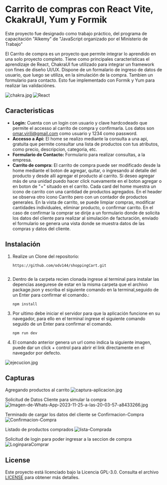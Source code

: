 # Carrito de compras con React Vite, CkakraUI, Yum y Formik

Este proyecto fue designado como trabajo práctico, del programa de capacitación "Alkemy" de "JavaScript organizado por el Ministerio de Trabajo"

El Carrito de compra es un proyecto que permite integrar lo aprendido en una solo proyecto completo. Tiene como principales caracteristicas el aprendizaje de React, ChakraUI fue utilizado para integrar un framework con fines de diseño UI/UX. Dispone de un formalario de ingreso de datos de usuario, que luego se utiliza, en la simulación de la compra. Tambien un formulario para contacto. Esto fue implementado con Formik y Yum para realizar las validaciónes. 

![chakra.jpg](https://i.postimg.cc/2y7GPRW6/chakra.jpg)
![React](https://img.shields.io/badge/react-%2320232a.svg?style=for-the-badge&logo=react&logoColor=%2361DAFB) 

## Caracteristicas

* **Login:** Cuenta con un login con usuario y clave hardcodeado que permite el accesso al carrito de compra y confirmarla. Los datos son omar.virili@gmail.com como usuario y 1234 como password.
* **Accesso a Api:** El home se realizo mediante la consulta a una api, gratuita que permite consultar una lista de productos con tus atributos, como precio, descripcion, categoria, etc.
* **Formulario de Contacto:** Formulario para realizar consultas, a la empresa.
* **Carrito de compra:** El carrito de compra puede ser modificado desde la home mediante el boton de agregar, quitar, o ingresando al detalle del producto y desde allí agregar el producto al carrito. Si deseo agregar más de una unidad puedo hacer click nuevamente en el boton agregar o en boton de "+" situado en el carrito. Cada card del home muestra un icono de carrito con una cantidad de productos agregados. En el header se observa otro icono Carrito pero con un contador de productos generales. En la vista de carrito, se puede limpiar compras, modificar cantidades individuales, eliminar producto, o confirmar carrito. En el caso de confirmar la comprar se dirije a un formulario donde de solicita los datos del cliente para realizar al simulación de facturación, enviado el formulario se genera una vista donde se muestra datos de las compras y datos del cliente.

## Instalación

1. Realize un Clone del repositorio:

   ```git
   https://github.com/odv144/shoppingCart.git
 
   ```
2. Dentro de la carpeta recien clonada ingrese al terminal para instalar las depencias asegurese de estar en la misma carpeta que el archivo package.json y escriba el siguiente comando en la terminal,seguido de un Enter para confirmar el comando.:
   ```
   npm install
   ```
3. Por ultimo debe iniciar el servidor para que la aplicación funcione en su navegador, para ello en el terminal ingrese el siguiente comando seguido de un Enter para confirmar el comando.

   ```shell
   npm run dev
   ```

4. El comando anterior genera un url como indica la siguiente imagen, puede dar un click + control para abrir el link directamente en el navegador por defecto.

![ejecucion.jpg](https://i.postimg.cc/3xnNSLbZ/ejecucion.jpg)

## Capturas 
Agregando productos al carrito
![captura-aplicacion.jpg](https://i.ibb.co/0VHZjcS/Cargando-Productos.jpg)

Solicitud de Datos Cliente para simular la compra
![Imagen-de-Whats-App-2023-11-25-a-las-20-03-57-a8433266.jpg](https://i.ibb.co/m4vsR6p/Datos-Cliente.jpg)

Terminado de cargar los datos del cliente se Confirmacion-Compra
![Confirmacion-Compra](https://i.ibb.co/fQnGpP9/Confirmacion-Compra.jpg)

Listado de productos comprados
![lista-Comprada](https://i.ibb.co/XLLnLJg/lista-Comprada.jpg)

Solicitud de login para poder ingresar a la seccion de compra
![LoginparaComprar](https://i.ibb.co/sF44ZZp/login.jpg)
## License

Este proyecto está licenciado bajo la Licencia GPL-3.0. Consulta el archivo [LICENSE](LICENSE) para obtener más detalles.

